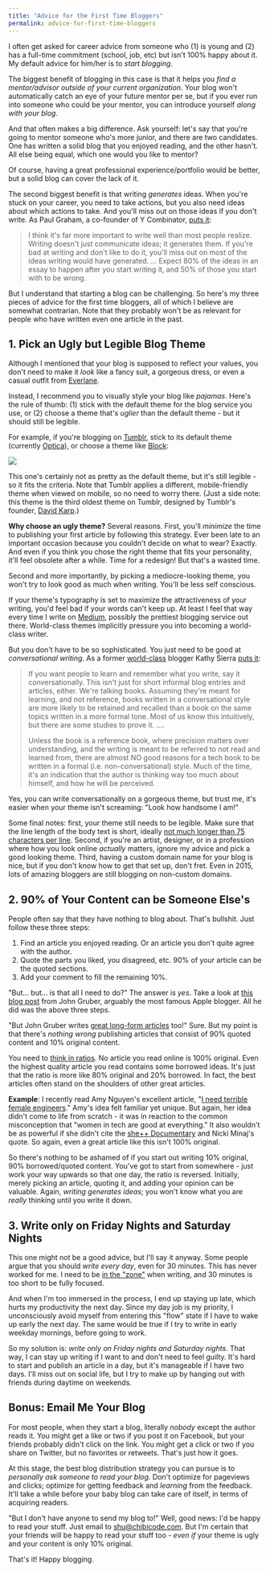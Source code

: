 ```yaml
---
title: "Advice for the First Time Bloggers"
permalink: advice-for-first-time-bloggers
---
```


I often get asked for career advice from someone who (1) is young and (2) has a full-time commitment (school, job, etc) but isn't 100% happy about it. My default advice for him/her is to *start blogging*.

The biggest benefit of blogging in this case is that it helps you *find a mentor/advisor outside of your current organization*. Your blog won't automatically catch an eye of your future mentor per se, but if you ever run into someone who could be your mentor, you can introduce yourself *along with your blog*.

And that often makes a big difference. Ask yourself: let's say that you're going to mentor someone who's more junior, and there are two candidates. One has written a solid blog that you enjoyed reading, and the other hasn't. All else being equal, which one would you like to mentor?

Of course, having a great professional experience/portfolio would be better, but a solid blog can cover the lack of it.

The second biggest benefit is that writing *generates* ideas. When you're stuck on your career, you need to take actions, but you also need ideas about which actions to take. And you'll miss out on those ideas if you don't write. As Paul Graham, a co-founder of Y Combinator, [puts it](http://www.paulgraham.com/writing44.html):

> I think it's far more important to write well than most people realize. Writing doesn't just communicate ideas; it generates them. If you're bad at writing and don't like to do it, you'll miss out on most of the ideas writing would have generated. ... Expect 80% of the ideas in an essay to happen after you start writing it, and 50% of those you start with to be wrong.

But I understand that starting a blog can be challenging. So here's my three pieces of advice for the first time bloggers, all of which I believe are somewhat contrarian. Note that they probably won't be as relevant for people who have written even one article in the past.

## 1. Pick an Ugly but Legible Blog Theme

Although I mentioned that your blog is supposed to reflect your values, you don't need to make it *look* like a fancy suit, a gorgeous dress, or even a casual outfit from [Everlane](https://www.everlane.com/).

Instead, I recommend you to visually style your blog like *pajamas*. Here's the rule of thumb: (1) stick with the default theme for the blog service you use, or (2) choose a theme that's *uglier* than the default theme - but it should still be legible.

For example, if you're blogging on [Tumblr](http://tumblr.com), stick to its default theme (currently [Optica](https://www.tumblr.com/theme/37310)), or choose a theme like [Block](https://www.tumblr.com/theme/3):

![](http://chibicode.com/assets/images/2015-05-06-1/block.png)

This one's certainly not as pretty as the default theme, but it's still legible - so it fits the criteria. Note that Tumblr applies a different, mobile-friendly theme when viewed on mobile, so no need to worry there. (Just a side note: this theme is the third oldest theme on Tumblr, designed by Tumblr's founder, [David Karp](http://en.wikipedia.org/wiki/David_Karp).)

**Why choose an ugly theme?** Several reasons. First, you'll *minimize* the time to publishing your first article by following this strategy. Ever been late to an important occasion because you couldn't decide on what to wear? Exactly. And even if you think you chose the right theme that fits your personality, it'll feel obsolete after a while. Time for a redesign! But that's a wasted time.

Second and more importantly, by picking a mediocre-looking theme, you won't try to look good as much when writing. You'll be less self conscious.

If your theme's typography is set to maximize the attractiveness of your writing, you'd feel bad if your words can't keep up. At least I feel that way every time I write on [Medium](http://medium.com/), possibly the prettiest blogging service out there. World-class themes implicitly pressure you into becoming a world-class writer.

But you don't have to be so sophisticated. You just need to be good at *conversational writing*. As a former [world-class](http://headrush.typepad.com/creating_passionate_users/2006/05/what_makes_a_po.html) blogger Kathy Sierra [puts it](http://headrush.typepad.com/creating_passionate_users/2005/09/conversational_.html):

> If you want people to learn and remember what you write, say it conversationally. This isn't just for short informal blog entries and articles, either. We're talking books. Assuming they're meant for learning, and not reference, books written in a conversational style are more likely to be retained and recalled than a book on the same topics written in a more formal tone. Most of us know this intuitively, but there are some studies to prove it. ....
>
> Unless the book is a reference book, where precision matters over understanding, and the writing is meant to be referred to not read and learned from, there are almost NO good reasons for a tech book to be written in a formal (i.e. non-conversational) style. Much of the time, it's an indication that the author is thinking way too much about himself, and how he will be perceived.

Yes, you can write conversationally on a gorgeous theme, but trust me, it's easier when your theme isn't screaming: "Look how handsome I am!"

Some final notes: first, your theme still needs to be legible. Make sure that the line length of the body text is short, ideally [not much longer than 75 characters per line](http://baymard.com/blog/line-length-readability). Second, if you're an artist, designer, or in a profession where how you look online *actually* matters, ignore my advice and pick a good looking theme. Third, having a custom domain name for your blog is nice, but if you don't know how to get that set up, don't fret. Even in 2015, lots of amazing bloggers are still blogging on non-custom domains.

## 2. 90% of Your Content can be Someone Else's

People often say that they have nothing to blog about. That's bullshit. Just follow these three steps:

1. Find an article you enjoyed reading. Or an article you don't quite agree with the author.
2. Quote the parts you liked, you disagreed, etc. 90% of your article can be the quoted sections.
3. Add your comment to fill the remaining 10%.

"But... but... is that all I need to do?" The answer is *yes*. Take a look at [this blog post](http://daringfireball.net/linked/2015/05/04/kovach-apple-watch) from John Gruber, arguably the most famous Apple blogger. All he did was the above three steps.

"But John Gruber writes [great long-form articles](http://daringfireball.net/2015/04/the_apple_watch) too!" Sure. But my point is that there's *nothing wrong* publishing articles that consist of 90% quoted content and 10% original content.

You need to [think in ratios](https://blog.bufferapp.com/the-habits-of-successful-people-thinking-in-ratios). No article you read online is 100% original. Even the highest quality article you read contains some borrowed ideas. It's just that the ratio is more like 80% original and 20% borrowed. In fact, the best articles often stand on the shoulders of other great articles.

**Example**: I recently read Amy Nguyen's excellent article, "[I need terrible female engineers](https://medium.com/@amyngyn/i-need-terrible-female-engineers-1023a2e973dd)." Amy's idea felt familiar yet unique. But again, her idea didn't come to life from scratch - it was in reaction to the common misconception that "women in tech are good at everything." It also wouldn't be as powerful if she didn't cite the [she++ Documentary](http://vimeo.com/63877454) and Nicki Minaj's quote. So again, even a great article like this isn't 100% original.

So there's nothing to be ashamed of if you start out writing 10% original, 90% borrowed/quoted content. You've got to start from somewhere - just work your way upwards so that one day, the ratio is reversed. Initially, merely picking an article, quoting it, and adding your opinion can be valuable. Again, *writing generates ideas*; you won't know what you are *really* thinking until you write it down.

## 3. Write only on Friday Nights and Saturday Nights

This one might not be a good advice, but I'll say it anyway. Some people argue that you should *write every day*, even for 30 minutes. This has never worked for me. I need to be [in the "zone"](http://en.wikipedia.org/wiki/Flow_%28psychology%29) when writing, and 30 minutes is too short to be fully focused.

And when I'm too immersed in the process, I end up staying up late, which hurts my productivity the next day. Since my day job is my priority, I unconsciously avoid myself from entering this "flow" state if I have to wake up early the next day. The same would be true if I try to write in early weekday mornings, before going to work.

So my solution is: *write only on Friday nights and Saturday nights*. That way, I can stay up writing if I want to and don't need to feel guilty. It's hard to start and publish an article in a day, but it's manageable if I have two days. I'll miss out on social life, but I try to make up by hanging out with friends during daytime on weekends.

## Bonus: Email Me Your Blog

For most people, when they start a blog, literally *nobody* except the author reads it. You might get a like or two if you post it on Facebook, but your friends probably didn't click on the link. You might get a click or two if you share on Twitter, but no favorites or retweets. That's just how it goes.

At this stage, the best blog distribution strategy you can pursue is to *personally ask someone to read your blog*. Don't optimize for pageviews and clicks; optimize for getting feedback and *learning* from the feedback. It'll take a while before your baby blog can take care of itself, in terms of acquiring readers.

"But I don't have anyone to send my blog to!" Well, good news: I'd be happy to read your stuff. Just email to [shu@chibicode.com](mailto:shu@chibicode.com). But I'm certain that your friends will be happy to read your stuff too - *even if* your theme is ugly and your content is only 10% original.

That's it! Happy blogging.
